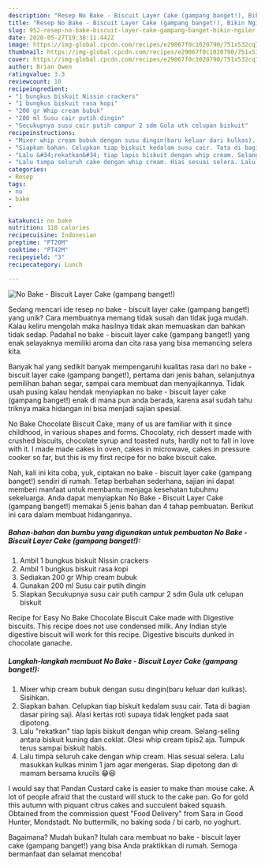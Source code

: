 ```yaml
---
description: "Resep No Bake - Biscuit Layer Cake (gampang banget!), Bikin Ngiler"
title: "Resep No Bake - Biscuit Layer Cake (gampang banget!), Bikin Ngiler"
slug: 952-resep-no-bake-biscuit-layer-cake-gampang-banget-bikin-ngiler
date: 2020-05-27T19:38:11.442Z
image: https://img-global.cpcdn.com/recipes/e29067f0c1020790/751x532cq70/no-bake-biscuit-layer-cake-gampang-banget-foto-resep-utama.jpg
thumbnail: https://img-global.cpcdn.com/recipes/e29067f0c1020790/751x532cq70/no-bake-biscuit-layer-cake-gampang-banget-foto-resep-utama.jpg
cover: https://img-global.cpcdn.com/recipes/e29067f0c1020790/751x532cq70/no-bake-biscuit-layer-cake-gampang-banget-foto-resep-utama.jpg
author: Brian Owen
ratingvalue: 3.3
reviewcount: 10
recipeingredient:
- "1 bungkus biskuit Nissin crackers"
- "1 bungkus biskuit rasa kopi"
- "200 gr Whip cream bubuk"
- "200 ml Susu cair putih dingin"
- "Secukupnya susu cair putih campur 2 sdm Gula utk celupan biskuit"
recipeinstructions:
- "Mixer whip cream bubuk dengan susu dingin(baru keluar dari kulkas). Sisihkan."
- "Siapkan bahan. Celupkan tiap biskuit kedalam susu cair. Tata di bagian dasar piring saji. Alasi kertas roti supaya tidak lengket pada saat dipotong."
- "Lalu &#34;rekatkan&#34; tiap lapis biskuit dengan whip cream. Selang-seling antara biskuit kuning dan coklat. Olesi whip cream tipis2 aja. Tumpuk terus sampai biskuit habis."
- "Lalu timpa seluruh cake dengan whip cream. Hias sesuai selera. Lalu masukkan kulkas minim 1 jam agar mengeras. Siap dipotong dan di mamam bersama krucils 😁😆"
categories:
- Resep
tags:
- no
- bake
- 

katakunci: no bake  
nutrition: 118 calories
recipecuisine: Indonesian
preptime: "PT20M"
cooktime: "PT42M"
recipeyield: "3"
recipecategory: Lunch

---
```



![No Bake - Biscuit Layer Cake (gampang banget!)](https://img-global.cpcdn.com/recipes/e29067f0c1020790/751x532cq70/no-bake-biscuit-layer-cake-gampang-banget-foto-resep-utama.jpg)

Sedang mencari ide resep no bake - biscuit layer cake (gampang banget!) yang unik? Cara membuatnya memang tidak susah dan tidak juga mudah. Kalau keliru mengolah maka hasilnya tidak akan memuaskan dan bahkan tidak sedap. Padahal no bake - biscuit layer cake (gampang banget!) yang enak selayaknya memiliki aroma dan cita rasa yang bisa memancing selera kita.

Banyak hal yang sedikit banyak mempengaruhi kualitas rasa dari no bake - biscuit layer cake (gampang banget!), pertama dari jenis bahan, selanjutnya pemilihan bahan segar, sampai cara membuat dan menyajikannya. Tidak usah pusing kalau hendak menyiapkan no bake - biscuit layer cake (gampang banget!) enak di mana pun anda berada, karena asal sudah tahu triknya maka hidangan ini bisa menjadi sajian spesial.

No Bake Chocolate Biscuit Cake, many of us are familiar with it since childhood, in various shapes and forms. Chocolaty, rich dessert made with crushed biscuits, chocolate syrup and toasted nuts, hardly not to fall in love with it. I made made cakes in oven, cakes in microwave, cakes in pressure cooker so far, but this is my first recipe for no bake biscuit cake.


Nah, kali ini kita coba, yuk, ciptakan no bake - biscuit layer cake (gampang banget!) sendiri di rumah. Tetap berbahan sederhana, sajian ini dapat memberi manfaat untuk membantu menjaga kesehatan tubuhmu sekeluarga. Anda dapat menyiapkan No Bake - Biscuit Layer Cake (gampang banget!) memakai 5 jenis bahan dan 4 tahap pembuatan. Berikut ini cara dalam membuat hidangannya.

<!--inarticleads1-->

##### Bahan-bahan dan bumbu yang digunakan untuk pembuatan No Bake - Biscuit Layer Cake (gampang banget!):

1. Ambil 1 bungkus biskuit Nissin crackers
1. Ambil 1 bungkus biskuit rasa kopi
1. Sediakan 200 gr Whip cream bubuk
1. Gunakan 200 ml Susu cair putih dingin
1. Siapkan Secukupnya susu cair putih campur 2 sdm Gula utk celupan biskuit


Recipe for Easy No Bake Chocolate Biscuit Cake made with Digestive biscuits. This recipe does not use condensed milk. Any Indian style digestive biscuit will work for this recipe. Digestive biscuits dunked in chocolate ganache. 

<!--inarticleads2-->

##### Langkah-langkah membuat No Bake - Biscuit Layer Cake (gampang banget!):

1. Mixer whip cream bubuk dengan susu dingin(baru keluar dari kulkas). Sisihkan.
1. Siapkan bahan. Celupkan tiap biskuit kedalam susu cair. Tata di bagian dasar piring saji. Alasi kertas roti supaya tidak lengket pada saat dipotong.
1. Lalu &#34;rekatkan&#34; tiap lapis biskuit dengan whip cream. Selang-seling antara biskuit kuning dan coklat. Olesi whip cream tipis2 aja. Tumpuk terus sampai biskuit habis.
1. Lalu timpa seluruh cake dengan whip cream. Hias sesuai selera. Lalu masukkan kulkas minim 1 jam agar mengeras. Siap dipotong dan di mamam bersama krucils 😁😆


I would say that Pandan Custard cake is easier to make than mouse cake. A lot of people afraid that the custard will stuck to the cake pan. Go for gold this autumn with piquant citrus cakes and succulent baked squash. Obtained from the commission quest &#34;Food Delivery&#34; from Sara in Good Hunter, Mondstadt. No buttermilk, no baking soda / bi carb, no yoghurt. 

Bagaimana? Mudah bukan? Itulah cara membuat no bake - biscuit layer cake (gampang banget!) yang bisa Anda praktikkan di rumah. Semoga bermanfaat dan selamat mencoba!
